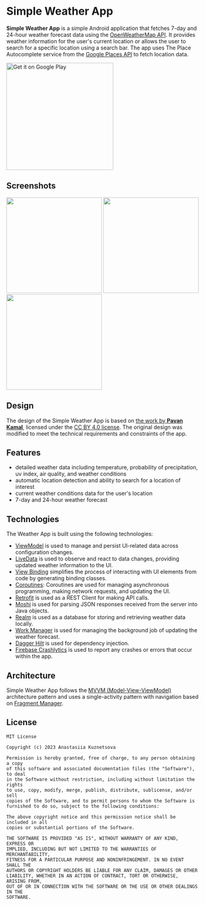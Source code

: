 # Simple Weather App
**Simple Weather App** is a simple Android application that fetches 7-day and 24-hour weather forecast data using the [OpenWeatherMap API](https://openweathermap.org/). It provides weather information for the user's current location or allows the user to search for a specific location using a search bar. The app uses The Place Autocomplete service from the [Google Places API](https://developers.google.com/maps/documentation/places/) to fetch location data.

<a href='https://play.google.com/store/apps/details?id=com.github.skytoph.simpleweather&pcampaignid=pcampaignidMKT-Other-global-all-co-prtnr-py-PartBadge-Mar2515-1'><img alt='Get it on Google Play' src='https://play.google.com/intl/en_us/badges/static/images/badges/en_badge_web_generic.png' width="280"/></a>

## Screenshots
<img src="https://user-images.githubusercontent.com/44202107/248884070-edef3adb-1073-4cb8-be40-f55d08df9323.jpg" width="250"> <img src="https://user-images.githubusercontent.com/44202107/248884080-b17914f6-b2e5-43ce-9ffe-f4f3d08e4b89.jpg" width="250"> <img src="https://user-images.githubusercontent.com/44202107/248884083-bea3f78e-cebd-44ff-a0ee-3ad22c55f284.jpg" width="250">

## Design
The design of the Simple Weather App is based on [the work by **Pavan Kamal**](https://www.figma.com/community/file/1019097765306863573/Minimal-Weather-App), licensed under the [CC BY 4.0 license](https://creativecommons.org/licenses/by/4.0/). The original design was modified to meet the technical requirements and constraints of the app.

## Features
- detailed weather data including temperature, probability of precipitation, uv index, air quality, and weather conditions
- automatic location detection and ability to search for a location of interest 
- current weather conditions data for the user's location
- 7-day and 24-hour weather forecast

## Technologies
The Weather App is built using the following technologies:

- [ViewModel](https://developer.android.com/topic/libraries/architecture/viewmodel) is used to manage and persist UI-related data across configuration changes.
- [LiveData](https://developer.android.com/topic/libraries/architecture/livedata) is used to observe and react to data changes, providing updated weather information to the UI.
- [View Binding](https://developer.android.com/topic/libraries/view-binding) simplifies the process of interacting with UI elements from code by generating binding classes.
- [Coroutines](https://kotlinlang.org/docs/coroutines-overview.html): Coroutines are used for managing asynchronous programming, making network requests, and updating the UI.
- [Retrofit](https://square.github.io/retrofit) is used as a REST Client for making API calls.
- [Moshi](https://github.com/google/gson) is used for parsing JSON responses received from the server into Java objects.
- [Realm](https://realm.io/) is used as a database for storing and retrieving weather data locally.
- [Work Manager](https://developer.android.com/topic/libraries/architecture/workmanager) is used for managing the background job of updating the weather forecast.
- [Dagger Hilt](https://dagger.dev/hilt) is used for dependency injection.
- [Firebase Crashlytics](https://firebase.google.com/docs/crashlytics) is used to report any crashes or errors that occur within the app.

## Architecture
Simple Weather App follows the [MVVM (Model-View-ViewModel)](https://developer.android.com/topic/architecture#recommended-app-arch) architecture pattern and uses a single-activity pattern with navigation based on [Fragment Manager](https://developer.android.com/guide/fragments/fragmentmanager).

## License
```
MIT License

Copyright (c) 2023 Anastasiia Kuznetsova

Permission is hereby granted, free of charge, to any person obtaining a copy
of this software and associated documentation files (the "Software"), to deal
in the Software without restriction, including without limitation the rights
to use, copy, modify, merge, publish, distribute, sublicense, and/or sell
copies of the Software, and to permit persons to whom the Software is
furnished to do so, subject to the following conditions:

The above copyright notice and this permission notice shall be included in all
copies or substantial portions of the Software.

THE SOFTWARE IS PROVIDED "AS IS", WITHOUT WARRANTY OF ANY KIND, EXPRESS OR
IMPLIED, INCLUDING BUT NOT LIMITED TO THE WARRANTIES OF MERCHANTABILITY,
FITNESS FOR A PARTICULAR PURPOSE AND NONINFRINGEMENT. IN NO EVENT SHALL THE
AUTHORS OR COPYRIGHT HOLDERS BE LIABLE FOR ANY CLAIM, DAMAGES OR OTHER
LIABILITY, WHETHER IN AN ACTION OF CONTRACT, TORT OR OTHERWISE, ARISING FROM,
OUT OF OR IN CONNECTION WITH THE SOFTWARE OR THE USE OR OTHER DEALINGS IN THE
SOFTWARE.
```

